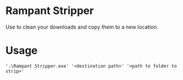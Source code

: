 # Rampant Stripper

Use to clean your downloads and copy them to a new location.

# Usage

```
'.\Rampant Stripper.exe' '<destination path>' '<path to folder to strip>'
```
